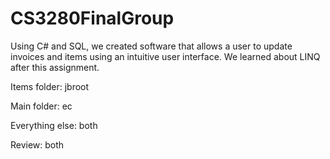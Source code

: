# CS3280FinalGroup
Using C# and SQL, we created software that allows a user to update invoices and items using an intuitive user interface. We learned about LINQ after this assignment.


Items folder: jbroot

Main folder: ec

Everything else: both

Review: both
